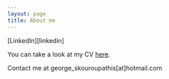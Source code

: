 ```yaml
---
layout: page
title: About me
---
```

<p>[LinkedIn][linkedin]</p>
<p>You can take a look at my CV <a  href="/assets/cv.pdf">here</a>.</p>
<p>Contact me at george_skouroupathis[at]hotmail.com</p>


[linkedin]: https://www.linkedin.com/in/george-skouroupathis-4279a45a/
